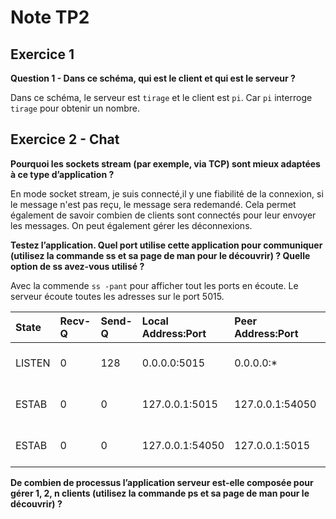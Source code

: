 # Note TP2

## Exercice 1

**Question 1 - Dans ce schéma, qui est le client et qui est le serveur ?**

Dans ce schéma, le serveur est `tirage` et le client est `pi`. Car `pi` interroge `tirage` pour obtenir un nombre. 


## Exercice 2 - Chat 

**Pourquoi les sockets stream (par exemple, via TCP) sont mieux adaptées à ce type d’application ?** 

En mode socket stream, je suis connecté,il y une fiabilité de la connexion, si le message n'est pas reçu, le message sera redemandé. Cela permet également de savoir combien de clients sont connectés pour leur envoyer les messages. On peut également gérer les déconnexions.

**Testez l’application. Quel port utilise cette application pour communiquer (utilisez la commande ss et sa page de man pour le découvrir) ? Quelle option de ss avez-vous utilisé ?**

Avec la commende `ss -pant` pour afficher tout les ports en écoute. 
Le serveur écoute toutes les adresses sur le port 5015.

| State | Recv-Q | Send-Q | Local Address:Port | Peer Address:Port | Port
| :--- | :--- | :--- | :--- | :--- | :--- |
| LISTEN | 0 | 128 | 0.0.0.0:5015 | 0.0.0.0:* | users:(("chat_serveur",pid=6110,fd=5),("chat_serveur",pid=5531,fd=5)) |  
ESTAB  | 0  |0  |  127.0.0.1:5015 | 127.0.0.1:54050 |  users:(("chat_serveur",pid=6110,fd=6),("chat_serveur",pid=5531,fd=6))|
|  ESTAB   | 0 |0|127.0.0.1:54050 |127.0.0.1:5015 | users:(("chat_client",pid=6109,fd=3),("chat_client",pid=6108,fd=3))                      


**De combien de processus l’application serveur est-elle composée pour gérer 1, 2, n clients (utilisez la commande ps et sa page de man pour le découvrir) ?**

